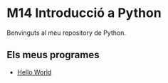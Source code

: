 # M14 Introducció a Python

Benvinguts al meu repository de Python.

## Els meus programes

- [Hello World](hello_world.py)
